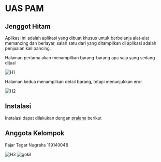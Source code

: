 # UAS PAM

## Jenggot Hitam
Aplikasi ini adalah aplikasi yang dibuat khusus untuk berbelanja alat-alat memancing dan berlayar, salah satu dari yang ditampilkan di aplikasi adalah penjualan kail pancing.

Halaman pertama akan menampilkan barang-barang apa saja yang sedang dijual

![H1](https://cdn.discordapp.com/attachments/644704134078922771/981247103772807188/jht.png)

Halaman kedua menampilkan detail barang, tetapi menunjukkan eror

![H2](https://cdn.discordapp.com/attachments/644704134078922771/981248208657346602/unknown.png)


## Instalasi
Instalasi dapat dilakukan dengan [pralana](https://drive.google.com/file/d/1t-p416FLc-3Pn0v1Gv2uiuD3uW0U8G5y/view?usp=sharing) berikut

## Anggota Kelompok
Fajar Tegar Nugraha 119140048

![H3](https://cdn.discordapp.com/attachments/644704134078922771/981260454355668992/6i3yi6.jpg)
![gokil](https://assets.stickpng.com/images/580b57fcd9996e24bc43c4c4.png)
